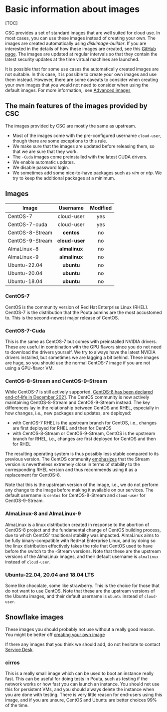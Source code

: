 # Basic information about images

[TOC]

CSC provides a set of standard images that are well suited for cloud
use. In most cases, you can use these images instead of creating your
own. The images are created automatically using _diskimage-builder_. 
If you are interested in the details of how
these images are created, see this [GitHub page]. The images are
updated at regular intervals so that they contain the latest security
updates at the time virtual machines are launched.

It is possible that for some use cases the automatically created
images are not suitable. In this case, it is possible to create your
own images and use them instead. However, there are some caveats 
to consider when creating your own images that you would not
need to consider when using the default images. For more information,,
see [Advanced images](../adding-images)

## The main features of the images provided by CSC

The images provided by CSC are mostly the same as upstream.

* Most of the images come with the pre-configured username `cloud-user`,
though there are some exceptions to this rule.
* We make sure that the images are updated before releasing them,
so that we are sure that they work.
* The `-Cuda` images come preinstalled with the latest CUDA drivers.
* We enable automatic updates.
* We disable password login.
* We sometimes add some nice-to-have packages such as _vim_ or _ntp_. We try to
keep the additional packages at a minimum.

## Images

|Image|Username|Modified <br/>|
|--- |:---:|:---:|
|CentOS-7        |cloud-user     |yes |
|CentOS-7-cuda   |cloud-user     |yes |
|CentOS-8-Stream |**centos**     |no  |
|CentOS-9-Stream |**cloud-user** |no  |
|AlmaLinux-8     |**almalinux**  |no  |
|AlmaLinux-9     |**almalinux**  |no  |
|Ubuntu-22.04    |**ubuntu**     |no  |
|Ubuntu-20.04    |**ubuntu**     |no  |
|Ubuntu-18.04    |**ubuntu**     |no  |

### CentOS-7
CentOS is the community version of Red Hat Enterprise Linux (RHEL). CentOS-7
is the distribution that the Pouta admins are the most accustomed to. 
This is the second-newest major release of CentOS.

### CentOS-7-Cuda
This is the same as CentOS-7 but comes with preinstalled NVIDIA drivers.
These are useful in combination with the GPU flavors since you do not need
to download the drivers yourself. We try to always have the latest NVIDIA
drivers installed, but sometimes we are lagging a bit behind. These images
are huge, so you should use the normal CentOS-7 image if you are not
using a GPU-flavor VM.

### CentOS-8-Stream and CentOS-9-Stream

While CentOS-7 is still actively supported, [CentOS-8 has been declared end-of-life in December 2021](https://www.centos.org/centos-linux-eol/).
The CentOS community is now actively maintaining CentOS-8-Stream and
CentOS-9-Stream instead. The key differences lay in the relationship between
CentOS and RHEL, especially in how changes, i.e., new packages and updates,
are deployed:

* with CentOS-7 RHEL is the upstream branch for CentOS, i.e., changes are first
deployed for RHEL and then for CentOS
* with CentOS-8-Stream or CentOS-9-Stream, CentOS is the upstream branch for
RHEL, i.e., changes are first deployed for CentOS and then for RHEL

The resulting operating system is thus possibly less stable compared to its
previous version. The CentOS community [emphasizes](https://blog.centos.org/2020/12/future-is-centos-stream/)
that the Stream version is nevertheless extremely close in terms of stability
to the corresponding RHEL version and thus recommends using it as a replacement
for CentOS-8.

Note that this is the upstream version of the image, i.e., we do not perform
any change to the image before making it available on our services. The default
username is `centos` for CentOS-8-Stream and `cloud-user` for
CentOS-9-Stream.

### AlmaLinux-8 and AlmaLinux-9

AlmaLinux is a linux distribution created in response to the abortion
of CentOS-8 project and the fundamental change of CentOS building process, due
to which CentOS' traditional stability was impacted. AlmaLinux aims to be fully
binary-compatible with RedHat Enterprise Linux, and by doing so the linux
distribution effectively takes the role that CentOS used to have before the
switch to the -Stream versions. Note that these are the upstream versions of the
AlmaLinux images, and their default username is `almalinux` instead of `cloud-user`.

### Ubuntu-22.04, 20.04 and 18.04 LTS
Some like chocolate, some like strawberry. This is the choice for those that
do not want to use CentOS. Note that these are the upstream versions of the
Ubuntu images, and their default username is `ubuntu` instead of `cloud-user`.

## Snowflake images
These images you should probably not use without a really good
reason. You might be better off [creating your own image](../adding-images)

If there any images that you think we should add, do not hesitate to contact
[Service Desk](mailto:servicedesk@csc.fi).

### cirros
This is a really small image which can be used to boot an instance really fast.
This can be useful for doing tests in Pouta, such as testing if the network works or
how fast you can launch an instance. You should not use this for persistent
VMs, and you should always delete the instance when you are done with
testing. There is very little reason for end-users using this image, and if
you are unsure, CentOS and Ubuntu are better choices 99% of the time. 

[GitHub page]: https://github.com/CSC-IT-Center-for-Science/diskimage-builder-csc-automation
